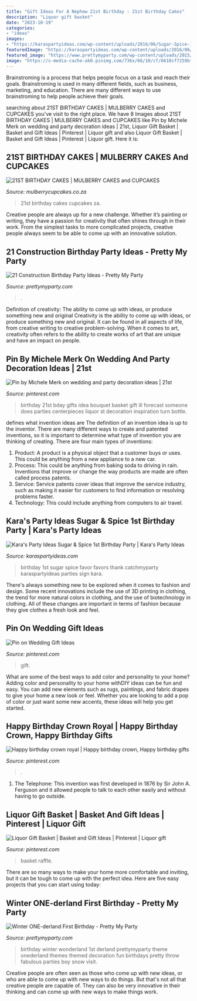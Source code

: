 ```yaml
---
title: "Gift Ideas For A Nephew 21st Birthday : 21st Birthday Cakes"
description: "Liquor gift basket"
date: "2023-10-19"
categories:
- "ideas"
images:
- "https://karaspartyideas.com/wp-content/uploads/2016/06/Sugar-Spice-1st-Birthday-Party-via-Karas-Party-Ideas-KarasPartyIdeas.com4_.jpeg"
featuredImage: "https://karaspartyideas.com/wp-content/uploads/2016/06/Sugar-Spice-1st-Birthday-Party-via-Karas-Party-Ideas-KarasPartyIdeas.com4_.jpeg"
featured_image: "https://www.prettymyparty.com/wp-content/uploads/2015/03/winter-wonderland-first-birthday-ideas.jpg"
image: "https://s-media-cache-ak0.pinimg.com/736x/66/10/cf/6610cf7259bfbed05ec94540b725fad1--liquor-gift-baskets-raffle-baskets.jpg"
---
```



Brainstroming is a process that helps people focus on a task and reach their goals. Brainstroming is used in many different fields, such as business, marketing, and education. There are many different ways to use brainstroming to help people achieve their goals.

	

		
searching about 21ST BIRTHDAY CAKES | MULBERRY CAKES and CUPCAKES you've visit to the right place. We have 8 Images about 21ST BIRTHDAY CAKES | MULBERRY CAKES and CUPCAKES like Pin by Michele Merk on wedding and party decoration ideas | 21st, Liquor Gift Basket | Basket and Gift Ideas | Pinterest | Liquor gift and also Liquor Gift Basket | Basket and Gift Ideas | Pinterest | Liquor gift. Here it is:
		
    
## 21ST BIRTHDAY CAKES | MULBERRY CAKES And CUPCAKES

<img loading=lazy src="http://mulberrycupcakes.co.za/wp-content/flagallery/21st-birthday-cakes/webview/20161210_1105561.jpg" onerror="this.onerror=null;this.src='https://tse4.mm.bing.net/th?id=OIP.KLqThAq-IQGPqLy7wMd6pwHaKt&amp;pid=15.1';" alt="21ST BIRTHDAY CAKES | MULBERRY CAKES and CUPCAKES">

_Source: mulberrycupcakes.co.za_

>21st birthday cakes cupcakes za. 

	

Creative people are always up for a new challenge. Whether it’s painting or writing, they have a passion for creativity that often shines through in their work. From the simplest tasks to more complicated projects, creative people always seem to be able to come up with an innovative solution.

    
## 21 Construction Birthday Party Ideas - Pretty My Party

<img loading=lazy src="https://www.prettymyparty.com/wp-content/uploads/2017/07/construction-party-ideas-dessert-table.jpg" onerror="this.onerror=null;this.src='https://tse4.mm.bing.net/th?id=OIP.FNiygM3jkBkMzPpRjGd0IgHaJ4&amp;pid=15.1';" alt="21 Construction Birthday Party Ideas - Pretty My Party">

_Source: prettymyparty.com_

>. 

	

Definition of creativity: The ability to come up with ideas, or produce something new and original
Creativity is the ability to come up with ideas, or produce something new and original. It can be found in all aspects of life, from creative writing to creative problem-solving. When it comes to art, creativity often refers to the ability to create works of art that are unique and have an impact on people.

    
## Pin By Michele Merk On Wedding And Party Decoration Ideas | 21st

<img loading=lazy src="https://i.pinimg.com/originals/14/0f/15/140f15db17575372103699a4bbd4fef7.jpg" onerror="this.onerror=null;this.src='https://tse2.mm.bing.net/th?id=OIP.nCEOBuxoAgU8hYawV87I-gHaJ4&amp;pid=15.1';" alt="Pin by Michele Merk on wedding and party decoration ideas | 21st">

_Source: pinterest.com_

>birthday 21st bday gifts idea bouquet basket gift ill forecast someone does parties centerpieces liquor st decoration inspiration turn bottle. 

	

defines what invention ideas are
The definition of an invention idea is up to the inventor. 
There are many different ways to create and patented inventions, so it is important to determine what type of invention you are thinking of creating. There are four main types of inventions: 
1) Product: A product is a physical object that a customer buys or uses. This could be anything from a new appliance to a new car. 
2) Process: This could be anything from baking soda to driving in rain. Inventions that improve or change the way products are made are often called process patents. 
3) Service: Service patents cover ideas that improve the service industry, such as making it easier for customers to find information or resolving problems faster. 
4) Technology: This could include anything from computers to air travel.

    
## Kara&#039;s Party Ideas Sugar &amp; Spice 1st Birthday Party | Kara&#039;s Party Ideas

<img loading=lazy src="https://karaspartyideas.com/wp-content/uploads/2016/06/Sugar-Spice-1st-Birthday-Party-via-Karas-Party-Ideas-KarasPartyIdeas.com4_.jpeg" onerror="this.onerror=null;this.src='https://tse4.mm.bing.net/th?id=OIP.VsdR9oKnmUuhfYLItg0n_AHaLI&amp;pid=15.1';" alt="Kara&#039;s Party Ideas Sugar &amp; Spice 1st Birthday Party | Kara&#039;s Party Ideas">

_Source: karaspartyideas.com_

>birthday 1st sugar spice favor favors thank catchmyparty karaspartyideas parties sign kara. 

	

There's always something new to be explored when it comes to fashion and design. Some recent innovations include the use of 3D printing in clothing, the trend for more natural colors in clothing, and the use of biotechnology in clothing. All of these changes are important in terms of fashion because they give clothes a fresh look and feel.

    
## Pin On Wedding Gift Ideas

<img loading=lazy src="https://i.pinimg.com/736x/65/87/89/658789f37aabf9ffdcdb358e3ed0c558.jpg" onerror="this.onerror=null;this.src='https://tse4.mm.bing.net/th?id=OIP.Z3tipLAhZ2VtbEC_WgZVZAHaNK&amp;pid=15.1';" alt="Pin on Wedding Gift Ideas">

_Source: pinterest.com_

>gift. 

	

What are some of the best ways to add color and personality to your home?
Adding color and personality to your home withDIY ideas can be fun and easy. You can add new elements such as rugs, paintings, and fabric drapes to give your home a new look or feel. Whether you are looking to add a pop of color or just want some new accents, these ideas will help you get started.

    
## Happy Birthday Crown Royal | Happy Birthday Crown, Happy Birthday Gifts

<img loading=lazy src="https://i.pinimg.com/736x/8b/46/a2/8b46a2df18db094cbb0f9ed1c2e97256.jpg" onerror="this.onerror=null;this.src='https://tse3.mm.bing.net/th?id=OIP.qOX9C-ewtZMQDY2pnXDZYgHaJ3&amp;pid=15.1';" alt="Happy birthday crown royal | Happy birthday crown, Happy birthday gifts">

_Source: pinterest.com_

>. 

	

1. The Telephone: This invention was first developed in 1876 by Sir John A. Ferguson and it allowed people to talk to each other easily and without having to go outside.

    
## Liquor Gift Basket | Basket And Gift Ideas | Pinterest | Liquor Gift

<img loading=lazy src="https://s-media-cache-ak0.pinimg.com/736x/66/10/cf/6610cf7259bfbed05ec94540b725fad1--liquor-gift-baskets-raffle-baskets.jpg" onerror="this.onerror=null;this.src='https://tse3.mm.bing.net/th?id=OIP.Zhw-E9OZeTR1ZZTLudtQpQHaJ6&amp;pid=15.1';" alt="Liquor Gift Basket | Basket and Gift Ideas | Pinterest | Liquor gift">

_Source: pinterest.com_

>basket raffle. 

	

There are so many ways to make your home more comfortable and inviting, but it can be tough to come up with the perfect idea. Here are five easy projects that you can start using today: 

    
## Winter ONE-derland First Birthday - Pretty My Party

<img loading=lazy src="https://www.prettymyparty.com/wp-content/uploads/2015/03/winter-wonderland-first-birthday-ideas.jpg" onerror="this.onerror=null;this.src='https://tse1.mm.bing.net/th?id=OIP.hsNYAmI_6mFZyIMDjKB1FAHaKl&amp;pid=15.1';" alt="Winter ONE-derland First Birthday - Pretty My Party">

_Source: prettymyparty.com_

>birthday winter wonderland 1st derland prettymyparty theme onederland themes themed decoration fun birthdays pretty throw fabulous parties boy snow visit. 

	

Creative people are often seen as those who come up with new ideas, or who are able to come up with new ways to do things. But that's not all that creative people are capable of. They can also be very innovative in their thinking and can come up with new ways to make things work.

